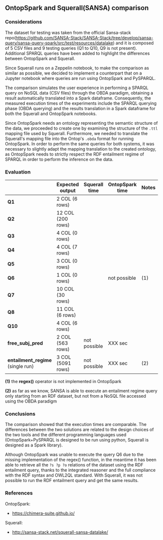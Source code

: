 ## OntopSpark and Squerall(SANSA) comparison

### Considerations

The dataset for testing was taken from the official Sansa-stack repo(https://github.com/SANSA-Stack/SANSA-Stack/tree/develop/sansa-query/sansa-query-spark/src/test/resources/datalake) and it is composed of 5 CSV files and 9 testing queries (Q1 to Q10, Q9 is not present). Additional SPARQL queries have been added to highlight the differences between OntopSpark and Squerall.

Since Squerall runs on a Zeppelin notebook, to make the comparison as similar as possible, we decided to implement a counterpart that on a Jupyter notebook where queries are run using OntopSpark and PySPARQL.

The comparison simulates the user experience in performing a SPARQL query on NoSQL data (CSV files) through the OBDA paradigm, obtaining a result automatically translated into a Spark dataframe. Consequently, the measured execution times of the experiments include the SPARQL querying phase (OBDA querying) and the results translation in a Spark dataframe for both the  Squerall and OntopSpark notebooks.

Since OntopSpark needs an ontology representing the semantic structure of the data, we proceeded to create one by examining the structure of the `.ttl` mapping file used by Squerall. Furthermore, we needed to translate the Squerall's mapping file into the Ontop's `.obda` format for running OntopSpark. In order to perform the same queries for both systems, it was necessary to slightly adapt the mapping translation to the created ontology, as OntopSpark needs to strictly respect the RDF entailment regime of SPARQL in order to perform the inference on the data.

### Evaluation

|  | Expected output | Squerall time | OntopSpark time | Notes |
|--|---------------|------------------|-----------------|-------|
| __Q1__ | 2 COL (6 rows) |
| __Q2__ | 12 COL (200 rows) |
| __Q3__ | 4 COL (0 rows) |
| __Q4__ | 4 COL (7 rows) |
| __Q5__ | 3 COL (0 rows) |
| __Q6__ | 1 COL (0 rows) | | not possible | (1)|
| __Q7__ | 10 COL (30 rows) |
| __Q8__ | 11 COL (6 rows) |
| __Q10__ | 4 COL (6 rows) |
| __free_subj_pred__ | 2 COL (563 rows) | not possible | XXX sec |  |
| __entailment_regime__<br>(single run) | 3 COL (5091 rows) | not possible | XXX sec | (2) |

__(1)__ the __regex()__ operator is not implemented in OntopSpark

__(2)__ as far as we know, SANSA is able to execute an entailment regime query only starting from an RDF dataset, but not from a NoSQL file accessed using the OBDA paradigm


### Conclusions

The comparison showed that the execution times are comparable. The differences between the two solutions are related to the design choices of the two tools and the different programming languages used (OntopSpark+PySPARQL is designed to be run using python, Squerall is designed as a Spark library).

Although OntopSpark was unable to execute the query Q6 due to the missing implementation of the regex() function, in the meantime it has been able to retrieve all the `?s ?p ?o` relations of the dataset using the RDF entailment query, thanks to the integrated reasoner and the full compliance with the RDF syntax and OWL2QL standard. With Squerall, it was not possible to run the RDF entailment query and get the same results.

### References

OntopSpark:
  - <https://chimera-suite.github.io/>

Squerall:
  - <http://sansa-stack.net/squerall-sansa-datalake/>
